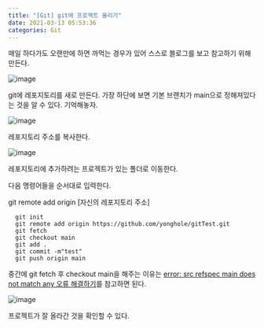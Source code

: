 ```yaml
---
title: "[Git] git에 프로젝트 올리기"
date: 2021-03-13 05:53:36
categories: Git
---
```


매일 하다가도 오랜만에 하면 까먹는 경우가 있어 스스로 블로그를 보고 참고하기 위해 만든다. 


![image](https://user-images.githubusercontent.com/55180768/110994957-edb3b580-83bc-11eb-9fe8-aee81db812fd.png)


git에 레포지토리를 새로 만든다. 가장 하단에 보면 기본 브랜치가 main으로 정해져있다는 것을 알 수 있다. 기억해놓자. 


![image](https://user-images.githubusercontent.com/55180768/110995202-47b47b00-83bd-11eb-9ffd-172147c82786.png)

레포지토리 주소를 복사한다. 

![image](https://user-images.githubusercontent.com/55180768/110993445-a6c4c080-83ba-11eb-9217-f18b69797afa.png)

레포지토리에 추가하려는 프로젝트가 있는 폴더로 이동한다. 

다음 명령어들을 순서대로 입력한다. 

git remote add origin [자신의 레포지토리 주소]


```shell
  git init
  git remote add origin https://github.com/yonghole/gitTest.git
  git fetch
  git checkout main
  git add .
  git commit -m"test"
  git push origin main

```


중간에 git fetch 후 checkout main을 해주는 이유는 [error: src refspec main does not match any 오류 해결하기](https://yonghole.github.io/git/gitError/)를 참고하면 된다.

![image](https://user-images.githubusercontent.com/55180768/110996976-12f5f300-83c0-11eb-838a-f049f6050988.png)

프로젝트가 잘 올라간 것을 확인할 수 있다. 



